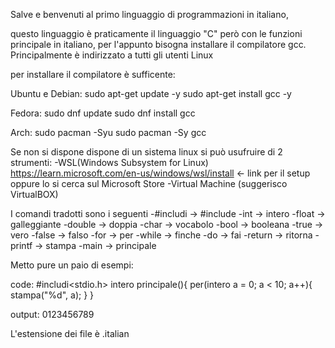 Salve e benvenuti al primo linguaggio di programmazioni in italiano,

questo linguaggio è praticamente il linguaggio "C" però con le funzioni principale in italiano, per l'appunto bisogna installare il compilatore gcc.
Principalmente è indirizzato a tutti gli utenti Linux

per installare il compilatore è sufficente:

Ubuntu e Debian:
sudo apt-get update -y
sudo apt-get install gcc -y
  
Fedora:
sudo dnf update
sudo dnf install gcc

Arch:
sudo pacman -Syu
sudo pacman -Sy gcc

Se non si dispone dispone di un sistema linux si può usufruire di 2 strumenti:
-WSL(Windows Subsystem for Linux) https://learn.microsoft.com/en-us/windows/wsl/install <- link per il setup oppure lo si cerca sul Microsoft Store
-Virtual Machine (suggerisco VirtualBOX)

I comandi tradotti sono i seguenti
-#includi -> #include
-int -> intero
-float -> galleggiante
-double -> doppia
-char -> vocabolo
-bool -> booleana
-true -> vero
-false -> falso
-for -> per
-while -> finche
-do -> fai
-return -> ritorna
-printf -> stampa
-main -> principale

Metto pure un paio di esempi:

  code:
    #includi<stdio.h>
    intero principale(){
      per(intero a = 0; a < 10; a++){
        stampa("%d", a);
      }
    }
    
  output:
    0123456789

L'estensione dei file è .italian
